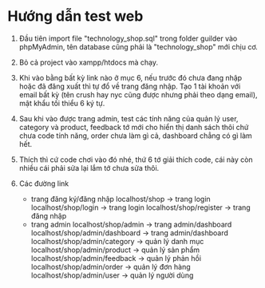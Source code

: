 # Hướng dẫn test web


1. Đầu tiên import file "technology_shop.sql" trong folder guilder vào phpMyAdmin, tên database cũng phải là "technology_shop" mới chịu cơ.

2. Bỏ cả project vào xampp/htdocs mà chạy.

3. Khi vào bằng bất kỳ link nào ở mục 6, nếu trước đó chưa đang nhập hoặc đã đăng xuất thì tự đổ về trang đăng nhập.
Tạo 1 tài khoản với email bất kỳ (tên crush hay nyc cũng được nhưng phải theo dạng email), mật khẩu tối thiểu 6 ký tự.

4. Sau khi vào được trang admin, test các tính năng của quản lý user, category và product, feedback tớ mới cho hiển thị danh sách thôi chứ chưa code tính năng, order chưa làm gì cả, dashboard chẳng có gì làm hết.

5. Thích thì cứ code chơi vào đó nhé, thứ 6 tớ giải thích code, cái này còn nhiều cái phải sửa lại lắm tớ chưa sửa thôi.

6. Các đường link
    - trang đăng ký/đăng nhập
        localhost/shop                      -> trang login
        localhost/shop/login                -> trang login
        localhost/shop/register             -> trang đăng nhập
    - trang admin
        localhost/shop/admin                -> trang admin/dashboard
        localhost/shop/admin/dashboard      -> trang admin/dashboard
        localhost/shop/admin/category       -> quản lý danh mục
        localhost/shop/admin/product        -> quản lý sản phẩm
        localhost/shop/admin/feedback       -> quản lý phản hồi
        localhost/shop/admin/order          -> quản lý đơn hàng
        localhost/shop/admin/user           -> quản lý người dùng